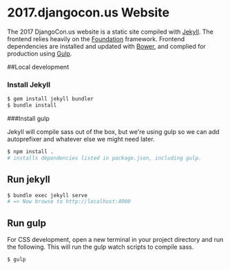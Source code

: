 # 2017.djangocon.us Website

The 2017 DjangoCon.us website is a static site compiled with [Jekyll](https://jekyllrb.com/docs/home/). The frontend relies heavily on the [Foundation](http://foundation.zurb.com/sites/docs/) framework. Frontend dependencies are installed and updated with [Bower](https://bower.io/), and complied for production using [Gulp](http://gulpjs.com/).

##Local development

### Install Jekyll
```bash
$ gem install jekyll bundler
$ bundle install
```

###Install gulp

Jekyll will compile sass out of the box, but we're using gulp so we can add autoprefixer
and whatever else we might need later.

```bash
$ npm install .
# installs dependencies listed in package.json, including gulp.
```

## Run jekyll
```bash
$ bundle exec jekyll serve
# => Now browse to http://localhost:4000
```

## Run gulp

For CSS development, open a new terminal in your project directory and run
the following. This will run the gulp watch scripts to compile sass.

```bash
$ gulp
```
